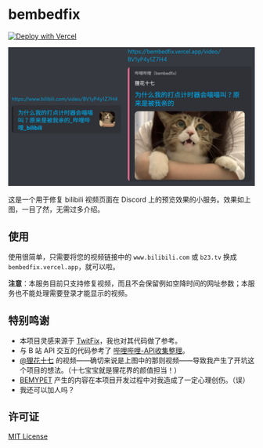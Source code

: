 # bembedfix

[![Deploy with Vercel](https://vercel.com/button)](https://vercel.com/new/clone?repository-url=https%3A%2F%2Fgithub.com%2FDobby233Liu%2Fbembedfix)

![demo](demo.png)

这是一个用于修复 bilibili 视频页面在 Discord 上的预览效果的小服务。效果如上图，一目了然，无需过多介绍。

## 使用

使用很简单，只需要将您的视频链接中的 `www.bilibili.com` 或 `b23.tv` 换成 `bembedfix.vercel.app`，就可以啦。

**注意**：本服务目前只支持修复视频，而且不会保留例如空降时间的网址参数；本服务也不能处理需要登录才能显示的视频。

## 特别鸣谢

* 本项目灵感来源于 [TwitFix](https://github.com/dylanpdx/BetterTwitFix)，我也对其代码做了参考。
* 与 B 站 API 交互的代码参考了 [哔哩哔哩-API收集整理](https://github.com/SocialSisterYi/bilibili-API-collect)。
* [@狸花十七](https://space.bilibili.com/5490502) 的视频——确切来说是上图中的那则视频——导致我产生了开坑这个项目的想法。（十七宝宝就是狸花界的颜值担当！）
* [BEMYPET](https://space.bilibili.com/1677731862) 产生的内容在本项目开发过程中对我造成了一定心理创伤。（误）
* 我还可以加人吗？

## 许可证

[MIT License](LICENSE)
